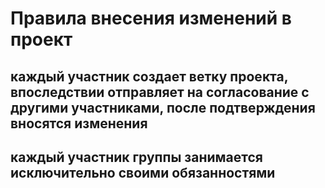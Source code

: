 # Правила внесения изменений в проект
## каждый участник создает ветку проекта, впоследствии отправляет на согласование с другими участниками, после подтверждения вносятся изменения
## каждый участник группы занимается исключительно своими обязанностями
